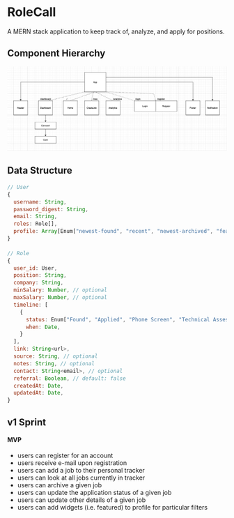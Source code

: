 # RoleCall

A MERN stack application to keep track of, analyze, and apply for positions.

## Component Hierarchy

<img width="700" src=".github/assets/component-hierarchy.png"/>

## Data Structure

```js
// User
{
  username: String,
  password_digest: String,
  email: String,
  roles: Role[],
  profile: Array[Enum["newest-found", "recent", "newest-archived", "featured", "newest-applied", "stale"]]
}

// Role
{
  user_id: User, 
  position: String,
  company: String,
  minSalary: Number, // optional
  maxSalary: Number, // optional
  timeline: [ 
    {
      status: Enum["Found", "Applied", "Phone Screen", "Technical Assessment", "Behavioral Interview", "Misc", "Rejected", "Offered"],
      when: Date,
    }
  ],
  link: String<url>,   
  source: String, // optional
  notes: String, // optional
  contact: String<email>, // optional
  referral: Boolean, // default: false 
  createdAt: Date,
  updatedAt: Date,
}
```

## v1 Sprint

#### MVP
- users can register for an account
- users receive e-mail upon registration 
- users can add a job to their personal tracker
- users can look at all jobs currently in tracker
- users can archive a given job
- users can update the application status of a given job
- users can update other details of a given job
- users can add widgets (i.e. featured) to profile for particular filters
